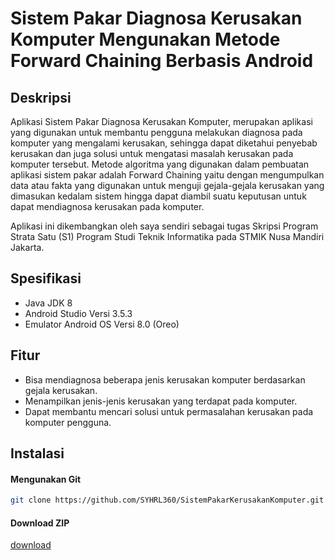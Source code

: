 # Sistem Pakar Diagnosa Kerusakan Komputer Mengunakan Metode Forward Chaining Berbasis Android


Deskripsi
-------------------------------------------------------------------------------------------------
Aplikasi Sistem Pakar Diagnosa Kerusakan Komputer, merupakan aplikasi yang digunakan untuk membantu pengguna melakukan diagnosa pada komputer yang mengalami kerusakan, sehingga dapat diketahui penyebab kerusakan dan juga solusi untuk mengatasi masalah kerusakan pada komputer tersebut. Metode algoritma yang digunakan dalam pembuatan aplikasi sistem pakar adalah Forward Chaining yaitu dengan mengumpulkan data atau fakta yang digunakan untuk menguji gejala-gejala kerusakan yang dimasukan kedalam sistem hingga dapat diambil suatu keputusan untuk dapat mendiagnosa kerusakan pada komputer. 

Aplikasi ini dikembangkan oleh saya sendiri sebagai tugas Skripsi Program Strata Satu (S1) Program Studi Teknik Informatika pada STMIK Nusa Mandiri Jakarta.

Spesifikasi
-------------------------------------------------------------------------------------------------
- Java JDK 8
- Android Studio Versi 3.5.3 
- Emulator Android OS Versi 8.0 (Oreo)

Fitur
-------------------------------------------------------------------------------------------------
- Bisa mendiagnosa beberapa jenis kerusakan komputer berdasarkan gejala kerusakan.
- Menampilkan jenis-jenis kerusakan yang terdapat pada komputer.
- Dapat membantu mencari solusi untuk permasalahan kerusakan pada komputer pengguna.

Instalasi
-------------------------------------------------------------------------------------------------
#### Mengunakan Git
```bash
git clone https://github.com/SYHRL360/SistemPakarKerusakanKomputer.git
```

#### Download ZIP
[download](https://github.com/SYHRL360/SistemPakarKerusakanKomputer/archive/refs/heads/main.zip) 






